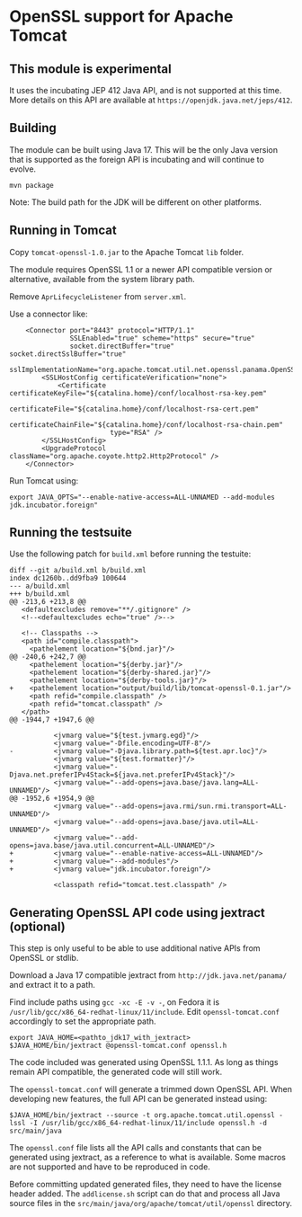 # OpenSSL support for Apache Tomcat

## This module is experimental

It uses the incubating JEP 412 Java API, and is not supported at this time.
More details on this API are available at `https://openjdk.java.net/jeps/412`.

## Building

The module can be built using Java 17. This will be the only Java version that
is supported as the foreign API is incubating and will continue to evolve.
```
mvn package
```
Note: The build path for the JDK will be different on other platforms.

## Running in Tomcat

Copy `tomcat-openssl-1.0.jar` to the Apache Tomcat `lib` folder.

The module requires OpenSSL 1.1 or a newer API compatible version or
alternative, available from the system library path.

Remove `AprLifecycleListener` from `server.xml`.

Use a connector like:
```
    <Connector port="8443" protocol="HTTP/1.1"
               SSLEnabled="true" scheme="https" secure="true"
               socket.directBuffer="true" socket.directSslBuffer="true"
               sslImplementationName="org.apache.tomcat.util.net.openssl.panama.OpenSSLImplementation">
        <SSLHostConfig certificateVerification="none">
            <Certificate certificateKeyFile="${catalina.home}/conf/localhost-rsa-key.pem"
                         certificateFile="${catalina.home}/conf/localhost-rsa-cert.pem"
                         certificateChainFile="${catalina.home}/conf/localhost-rsa-chain.pem"
                         type="RSA" />
        </SSLHostConfig>
        <UpgradeProtocol className="org.apache.coyote.http2.Http2Protocol" />
    </Connector>
```
Run Tomcat using:
```
export JAVA_OPTS="--enable-native-access=ALL-UNNAMED --add-modules jdk.incubator.foreign"
```

## Running the testsuite

Use the following patch for `build.xml` before running the testuite:
```
diff --git a/build.xml b/build.xml
index dc1260b..dd9fba9 100644
--- a/build.xml
+++ b/build.xml
@@ -213,6 +213,8 @@
   <defaultexcludes remove="**/.gitignore" />
   <!--<defaultexcludes echo="true" />-->

   <!-- Classpaths -->
   <path id="compile.classpath">
     <pathelement location="${bnd.jar}"/>
@@ -240,6 +242,7 @@
     <pathelement location="${derby.jar}"/>
     <pathelement location="${derby-shared.jar}"/>
     <pathelement location="${derby-tools.jar}"/>
+    <pathelement location="output/build/lib/tomcat-openssl-0.1.jar"/>
     <path refid="compile.classpath" />
     <path refid="tomcat.classpath" />
   </path>
@@ -1944,7 +1947,6 @@

           <jvmarg value="${test.jvmarg.egd}"/>
           <jvmarg value="-Dfile.encoding=UTF-8"/>
-          <jvmarg value="-Djava.library.path=${test.apr.loc}"/>
           <jvmarg value="${test.formatter}"/>
           <jvmarg value="-Djava.net.preferIPv4Stack=${java.net.preferIPv4Stack}"/>
           <jvmarg value="--add-opens=java.base/java.lang=ALL-UNNAMED"/>
@@ -1952,6 +1954,9 @@
           <jvmarg value="--add-opens=java.rmi/sun.rmi.transport=ALL-UNNAMED"/>
           <jvmarg value="--add-opens=java.base/java.util=ALL-UNNAMED"/>
           <jvmarg value="--add-opens=java.base/java.util.concurrent=ALL-UNNAMED"/>
+          <jvmarg value="--enable-native-access=ALL-UNNAMED"/>
+          <jvmarg value="--add-modules"/>
+          <jvmarg value="jdk.incubator.foreign"/>

           <classpath refid="tomcat.test.classpath" />
```

## Generating OpenSSL API code using jextract (optional)

This step is only useful to be able to use additional native APIs from OpenSSL
or stdlib.

Download a Java 17 compatible jextract from `http://jdk.java.net/panama/` and
extract it to a path.

Find include paths using `gcc -xc -E -v -`, on Fedora it is
`/usr/lib/gcc/x86_64-redhat-linux/11/include`. Edit `openssl-tomcat.conf`
accordingly to set the appropriate path.

```
export JAVA_HOME=<pathto_jdk17_with_jextract>
$JAVA_HOME/bin/jextract @openssl-tomcat.conf openssl.h
```

The code included was generated using OpenSSL 1.1.1. As long as things remain
API compatible, the generated code will still work.

The `openssl-tomcat.conf` will generate a trimmed down OpenSSL API. When
developing new features, the full API can be generated instead using:
```
$JAVA_HOME/bin/jextract --source -t org.apache.tomcat.util.openssl -lssl -I /usr/lib/gcc/x86_64-redhat-linux/11/include openssl.h -d src/main/java
```

The `openssl.conf` file lists all the API calls and constants that can be
generated using jextract, as a reference to what is available. Some macros are
not supported and have to be reproduced in code.

Before committing updated generated files, they need to have the license header
added. The `addlicense.sh` script can do that and process all Java source files
in the `src/main/java/org/apache/tomcat/util/openssl` directory.

